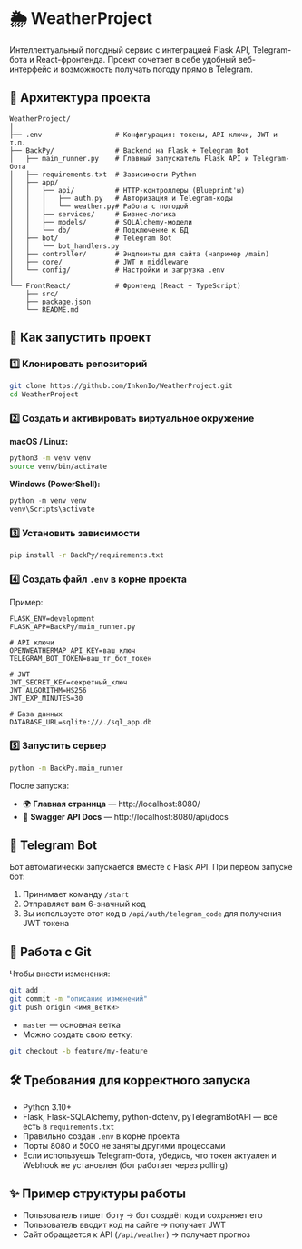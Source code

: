 # 🌦️ WeatherProject

Интеллектуальный погодный сервис с интеграцией Flask API, Telegram-бота и React-фронтенда. Проект сочетает в себе удобный веб-интерфейс и возможность получать погоду прямо в Telegram.

## 📁 Архитектура проекта

```
WeatherProject/
│
├── .env                  # Конфигурация: токены, API ключи, JWT и т.п.
├── BackPy/               # Backend на Flask + Telegram Bot
│   ├── main_runner.py    # Главный запускатель Flask API и Telegram-бота
│   ├── requirements.txt  # Зависимости Python
│   ├── app/
│   │   ├── api/          # HTTP-контроллеры (Blueprint'ы)
│   │   │   ├── auth.py   # Авторизация и Telegram-коды
│   │   │   └── weather.py# Работа с погодой
│   │   ├── services/     # Бизнес-логика
│   │   ├── models/       # SQLAlchemy-модели
│   │   └── db/           # Подключение к БД
│   ├── bot/              # Telegram Bot
│   │   └── bot_handlers.py
│   ├── controller/       # Эндпоинты для сайта (например /main)
│   ├── core/             # JWT и middleware
│   └── config/           # Настройки и загрузка .env
│
└── FrontReact/           # Фронтенд (React + TypeScript)
    ├── src/
    ├── package.json
    └── README.md
```

## 🚀 Как запустить проект

### 1️⃣ Клонировать репозиторий

```bash
git clone https://github.com/InkonIo/WeatherProject.git
cd WeatherProject
```

### 2️⃣ Создать и активировать виртуальное окружение

**macOS / Linux:**

```bash
python3 -m venv venv
source venv/bin/activate
```

**Windows (PowerShell):**

```powershell
python -m venv venv
venv\Scripts\activate
```

### 3️⃣ Установить зависимости

```bash
pip install -r BackPy/requirements.txt
```

### 4️⃣ Создать файл `.env` в корне проекта

Пример:

```env
FLASK_ENV=development
FLASK_APP=BackPy/main_runner.py

# API ключи
OPENWEATHERMAP_API_KEY=ваш_ключ
TELEGRAM_BOT_TOKEN=ваш_тг_бот_токен

# JWT
JWT_SECRET_KEY=секретный_ключ
JWT_ALGORITHM=HS256
JWT_EXP_MINUTES=30

# База данных
DATABASE_URL=sqlite:///./sql_app.db
```

### 5️⃣ Запустить сервер

```bash
python -m BackPy.main_runner
```

После запуска:
- 🌍 **Главная страница** — http://localhost:8080/
- 📘 **Swagger API Docs** — http://localhost:8080/api/docs

## 💬 Telegram Bot

Бот автоматически запускается вместе с Flask API. При первом запуске бот:

1. Принимает команду `/start`
2. Отправляет вам 6-значный код
3. Вы используете этот код в `/api/auth/telegram_code` для получения JWT токена

## 🧠 Работа с Git

Чтобы внести изменения:

```bash
git add .
git commit -m "описание изменений"
git push origin <имя_ветки>
```

- `master` — основная ветка
- Можно создать свою ветку:

```bash
git checkout -b feature/my-feature
```

## 🛠️ Требования для корректного запуска

- Python 3.10+
- Flask, Flask-SQLAlchemy, python-dotenv, pyTelegramBotAPI — всё есть в `requirements.txt`
- Правильно создан `.env` в корне проекта
- Порты 8080 и 5000 не заняты другими процессами
- Если используешь Telegram-бота, убедись, что токен актуален и Webhook не установлен (бот работает через polling)

## ✨ Пример структуры работы

- Пользователь пишет боту → бот создаёт код и сохраняет его
- Пользователь вводит код на сайте → получает JWT
- Сайт обращается к API (`/api/weather`) → получает прогноз
